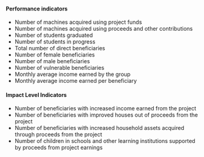 #### Performance indicators
* Number of machines acquired using project funds
* Number of machines acquired using proceeds and other contributions
* Number of students graduated
* Number of students in progress
* Total number of direct beneficiaries
* Number of female beneficiaries
* Number of male beneficiaries
* Number of vulnerable beneficiaries
* Monthly average income earned by the group
* Monthly average income earned per beneficiary

#### Impact Level Indicators
* Number of beneficiaries with increased income earned from the project
* Number of beneficiaries with improved houses out of proceeds from the project
* Number of beneficiaries with increased household assets acquired through proceeds from the project
* Number of children in schools and other learning institutions supported by proceeds from project earnings





